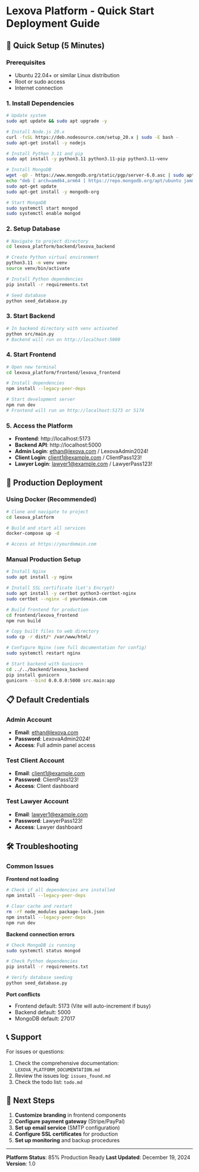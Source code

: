 # Lexova Platform - Quick Start Deployment Guide

## 🚀 Quick Setup (5 Minutes)

### Prerequisites
- Ubuntu 22.04+ or similar Linux distribution
- Root or sudo access
- Internet connection

### 1. Install Dependencies
```bash
# Update system
sudo apt update && sudo apt upgrade -y

# Install Node.js 20.x
curl -fsSL https://deb.nodesource.com/setup_20.x | sudo -E bash -
sudo apt-get install -y nodejs

# Install Python 3.11 and pip
sudo apt install -y python3.11 python3.11-pip python3.11-venv

# Install MongoDB
wget -qO - https://www.mongodb.org/static/pgp/server-6.0.asc | sudo apt-key add -
echo "deb [ arch=amd64,arm64 ] https://repo.mongodb.org/apt/ubuntu jammy/mongodb-org/6.0 multiverse" | sudo tee /etc/apt/sources.list.d/mongodb-org-6.0.list
sudo apt-get update
sudo apt-get install -y mongodb-org

# Start MongoDB
sudo systemctl start mongod
sudo systemctl enable mongod
```

### 2. Setup Database
```bash
# Navigate to project directory
cd lexova_platform/backend/lexova_backend

# Create Python virtual environment
python3.11 -m venv venv
source venv/bin/activate

# Install Python dependencies
pip install -r requirements.txt

# Seed database
python seed_database.py
```

### 3. Start Backend
```bash
# In backend directory with venv activated
python src/main.py
# Backend will run on http://localhost:5000
```

### 4. Start Frontend
```bash
# Open new terminal
cd lexova_platform/frontend/lexova_frontend

# Install dependencies
npm install --legacy-peer-deps

# Start development server
npm run dev
# Frontend will run on http://localhost:5173 or 5174
```

### 5. Access the Platform
- **Frontend**: http://localhost:5173
- **Backend API**: http://localhost:5000
- **Admin Login**: ethan@lexova.com / LexovaAdmin2024!
- **Client Login**: client1@example.com / ClientPass123!
- **Lawyer Login**: lawyer1@example.com / LawyerPass123!

## 🔧 Production Deployment

### Using Docker (Recommended)
```bash
# Clone and navigate to project
cd lexova_platform

# Build and start all services
docker-compose up -d

# Access at https://yourdomain.com
```

### Manual Production Setup
```bash
# Install Nginx
sudo apt install -y nginx

# Install SSL certificate (Let's Encrypt)
sudo apt install -y certbot python3-certbot-nginx
sudo certbot --nginx -d yourdomain.com

# Build frontend for production
cd frontend/lexova_frontend
npm run build

# Copy built files to web directory
sudo cp -r dist/* /var/www/html/

# Configure Nginx (see full documentation for config)
sudo systemctl restart nginx

# Start backend with Gunicorn
cd ../../backend/lexova_backend
pip install gunicorn
gunicorn --bind 0.0.0.0:5000 src.main:app
```

## 📋 Default Credentials

### Admin Account
- **Email**: ethan@lexova.com
- **Password**: LexovaAdmin2024!
- **Access**: Full admin panel access

### Test Client Account
- **Email**: client1@example.com
- **Password**: ClientPass123!
- **Access**: Client dashboard

### Test Lawyer Account
- **Email**: lawyer1@example.com
- **Password**: LawyerPass123!
- **Access**: Lawyer dashboard

## 🛠️ Troubleshooting

### Common Issues

**Frontend not loading**
```bash
# Check if all dependencies are installed
npm install --legacy-peer-deps

# Clear cache and restart
rm -rf node_modules package-lock.json
npm install --legacy-peer-deps
npm run dev
```

**Backend connection errors**
```bash
# Check MongoDB is running
sudo systemctl status mongod

# Check Python dependencies
pip install -r requirements.txt

# Verify database seeding
python seed_database.py
```

**Port conflicts**
- Frontend default: 5173 (Vite will auto-increment if busy)
- Backend default: 5000
- MongoDB default: 27017

## 📞 Support

For issues or questions:
1. Check the comprehensive documentation: `LEXOVA_PLATFORM_DOCUMENTATION.md`
2. Review the issues log: `issues_found.md`
3. Check the todo list: `todo.md`

## 🎯 Next Steps

1. **Customize branding** in frontend components
2. **Configure payment gateway** (Stripe/PayPal)
3. **Set up email service** (SMTP configuration)
4. **Configure SSL certificates** for production
5. **Set up monitoring** and backup procedures

---

**Platform Status**: 85% Production Ready
**Last Updated**: December 19, 2024
**Version**: 1.0

